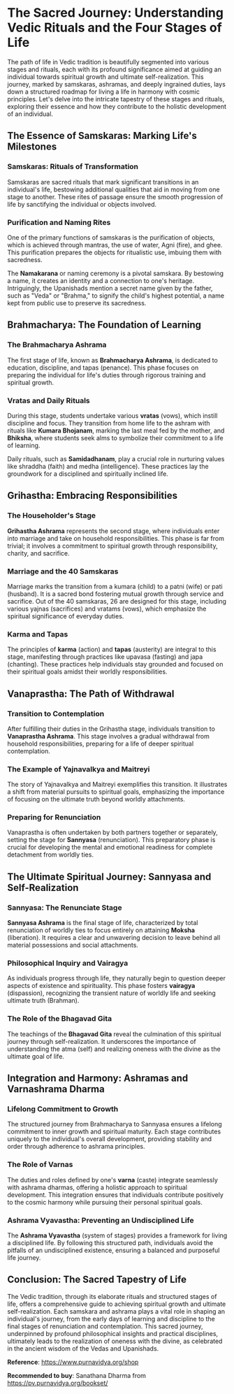 
# The Sacred Journey: Understanding Vedic Rituals and the Four Stages of Life

The path of life in Vedic tradition is beautifully segmented into various stages and rituals, each with its profound significance aimed at guiding an individual towards spiritual growth and ultimate self-realization. This journey, marked by samskaras, ashramas, and deeply ingrained duties, lays down a structured roadmap for living a life in harmony with cosmic principles. Let's delve into the intricate tapestry of these stages and rituals, exploring their essence and how they contribute to the holistic development of an individual.

## The Essence of Samskaras: Marking Life's Milestones

### Samskaras: Rituals of Transformation

Samskaras are sacred rituals that mark significant transitions in an individual's life, bestowing additional qualities that aid in moving from one stage to another. These rites of passage ensure the smooth progression of life by sanctifying the individual or objects involved.

### Purification and Naming Rites

One of the primary functions of samskaras is the purification of objects, which is achieved through mantras, the use of water, Agni (fire), and ghee. This purification prepares the objects for ritualistic use, imbuing them with sacredness.

The **Namakarana** or naming ceremony is a pivotal samskara. By bestowing a name, it creates an identity and a connection to one's heritage. Intriguingly, the Upanishads mention a secret name given by the father, such as "Veda" or "Brahma," to signify the child's highest potential, a name kept from public use to preserve its sacredness.

## Brahmacharya: The Foundation of Learning

### The Brahmacharya Ashrama

The first stage of life, known as **Brahmacharya Ashrama**, is dedicated to education, discipline, and tapas (penance). This phase focuses on preparing the individual for life's duties through rigorous training and spiritual growth.

### Vratas and Daily Rituals

During this stage, students undertake various **vratas** (vows), which instill discipline and focus. They transition from home life to the ashram with rituals like **Kumara Bhojanam**, marking the last meal fed by the mother, and **Bhiksha**, where students seek alms to symbolize their commitment to a life of learning.

Daily rituals, such as **Samidadhanam**, play a crucial role in nurturing values like shraddha (faith) and medha (intelligence). These practices lay the groundwork for a disciplined and spiritually inclined life.

## Grihastha: Embracing Responsibilities

### The Householder's Stage

**Grihastha Ashrama** represents the second stage, where individuals enter into marriage and take on household responsibilities. This phase is far from trivial; it involves a commitment to spiritual growth through responsibility, charity, and sacrifice.

### Marriage and the 40 Samskaras

Marriage marks the transition from a kumara (child) to a patni (wife) or pati (husband). It is a sacred bond fostering mutual growth through service and sacrifice. Out of the 40 samskaras, 26 are designed for this stage, including various yajnas (sacrifices) and vratams (vows), which emphasize the spiritual significance of everyday duties.

### Karma and Tapas

The principles of **karma** (action) and **tapas** (austerity) are integral to this stage, manifesting through practices like upavasa (fasting) and japa (chanting). These practices help individuals stay grounded and focused on their spiritual goals amidst their worldly responsibilities.

## Vanaprastha: The Path of Withdrawal

### Transition to Contemplation

After fulfilling their duties in the Grihastha stage, individuals transition to **Vanaprastha Ashrama**. This stage involves a gradual withdrawal from household responsibilities, preparing for a life of deeper spiritual contemplation.

### The Example of Yajnavalkya and Maitreyi

The story of Yajnavalkya and Maitreyi exemplifies this transition. It illustrates a shift from material pursuits to spiritual goals, emphasizing the importance of focusing on the ultimate truth beyond worldly attachments.

### Preparing for Renunciation

Vanaprastha is often undertaken by both partners together or separately, setting the stage for **Sannyasa** (renunciation). This preparatory phase is crucial for developing the mental and emotional readiness for complete detachment from worldly ties.

## The Ultimate Spiritual Journey: Sannyasa and Self-Realization

### Sannyasa: The Renunciate Stage

**Sannyasa Ashrama** is the final stage of life, characterized by total renunciation of worldly ties to focus entirely on attaining **Moksha** (liberation). It requires a clear and unwavering decision to leave behind all material possessions and social attachments.

### Philosophical Inquiry and Vairagya

As individuals progress through life, they naturally begin to question deeper aspects of existence and spirituality. This phase fosters **vairagya** (dispassion), recognizing the transient nature of worldly life and seeking ultimate truth (Brahman).

### The Role of the Bhagavad Gita

The teachings of the **Bhagavad Gita** reveal the culmination of this spiritual journey through self-realization. It underscores the importance of understanding the atma (self) and realizing oneness with the divine as the ultimate goal of life.

## Integration and Harmony: Ashramas and Varnashrama Dharma

### Lifelong Commitment to Growth

The structured journey from Brahmacharya to Sannyasa ensures a lifelong commitment to inner growth and spiritual maturity. Each stage contributes uniquely to the individual's overall development, providing stability and order through adherence to ashrama principles.

### The Role of Varnas

The duties and roles defined by one's **varna** (caste) integrate seamlessly with ashrama dharmas, offering a holistic approach to spiritual development. This integration ensures that individuals contribute positively to the cosmic harmony while pursuing their personal spiritual goals.

### Ashrama Vyavastha: Preventing an Undisciplined Life

The **Ashrama Vyavastha** (system of stages) provides a framework for living a disciplined life. By following this structured path, individuals avoid the pitfalls of an undisciplined existence, ensuring a balanced and purposeful life journey.

## Conclusion: The Sacred Tapestry of Life

The Vedic tradition, through its elaborate rituals and structured stages of life, offers a comprehensive guide to achieving spiritual growth and ultimate self-realization. Each samskara and ashrama plays a vital role in shaping an individual's journey, from the early days of learning and discipline to the final stages of renunciation and contemplation. This sacred journey, underpinned by profound philosophical insights and practical disciplines, ultimately leads to the realization of oneness with the divine, as celebrated in the ancient wisdom of the Vedas and Upanishads.


**Reference**: https://www.purnavidya.org/shop

**Recommended to buy**: Sanathana Dharma from https://pv.purnavidya.org/bookset/